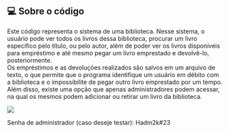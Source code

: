 ## 💻 Sobre o código

Este código representa o sistema de uma biblioteca. Nesse sistema, o usuário pode ver todos os livros dessa biblioteca, procurar um livro específico pelo título, ou pelo autor, além de poder ver os livros disponíveis para empréstimo e até mesmo pegar um livro emprestado e devolvê-lo, posteriormente. 
<br>Os empréstimos e as devoluções realizados são salvos em um arquivo de texto, o que permite que o programa identifique um usuário em débito com a biblioteca e o impossibilite de pegar outro livro emprestado por um tempo.
<br>Além disso, existe uma opção que apenas administradores podem acessar, na qual os mesmos podem adicionar ou retirar um livro da biblioteca.

<img src = "https://user-images.githubusercontent.com/114308727/223115276-a867b5d3-a18a-46a7-8e51-a935acd46fa7.png">


Senha de administrador (caso deseje testar): Hadm2k#23
